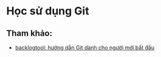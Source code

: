 # Học sử dụng Git

## Tham khảo:

- [backlogtool: hướng dẫn Git dành cho người mới bắt đầu](http://backlogtool.com/git-guide/vn/)
